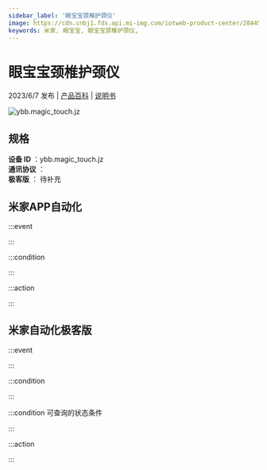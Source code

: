 ```yaml
---
sidebar_label: '眼宝宝颈椎护颈仪'
image: https://cdn.cnbj1.fds.api.mi-img.com/iotweb-product-center/284453ec5724e9a250af5148f078ebfe_1683518048756.png?GalaxyAccessKeyId=AKVGLQWBOVIRQ3XLEW&Expires=9223372036854775807&Signature=vPWrKLprEDQNu1lYr5hROiEjmVU=
keywords: 米家, 眼宝宝, 眼宝宝颈椎护颈仪, 
---
```

# 眼宝宝颈椎护颈仪

2023/6/7 发布 | [产品百科](https://home.mi.com/webapp/content/baike/product/index.html?model=ybb.magic_touch.jz/) | [说明书](https://home.mi.com/views/introduction.html?model=ybb.magic_touch.jz&region=cn)

![ybb.magic_touch.jz](https://cdn.cnbj1.fds.api.mi-img.com/iotweb-product-center/284453ec5724e9a250af5148f078ebfe_1683518048756.png?GalaxyAccessKeyId=AKVGLQWBOVIRQ3XLEW&Expires=9223372036854775807&Signature=vPWrKLprEDQNu1lYr5hROiEjmVU=)

## 规格  
> 
**设备 ID** ：ybb.magic_touch.jz  
**通讯协议** ：  
**极客版**  ： 待补充 


## 米家APP自动化  

:::event  

:::

:::condition  

:::

:::action   

:::

## 米家自动化极客版  

:::event  

:::

:::condition  

:::

:::condition 可查询的状态条件  

:::

:::action  

:::

        
